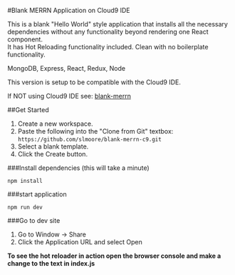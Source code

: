 #Blank MERRN Application on Cloud9 IDE

This is a blank "Hello World" style application that installs all the necessary dependencies without any functionality beyond rendering one React component.  
It has Hot Reloading functionality included.  Clean with no boilerplate functionality.

MongoDB, Express, React, Redux, Node

This version is setup to be compatible with the Cloud9 IDE.

If NOT using Cloud9 IDE see: [blank-merrn](https://github.com/slmoore/blank-merrn.git)

##Get Started
1. Create a new workspace.
2. Paste the following into the "Clone from Git" textbox: `https://github.com/slmoore/blank-merrn-c9.git`
3. Select a blank template.
4. Click the Create button.

###Install dependencies (this will take a minute)

`npm install` 

###start application

`npm run dev`

###Go to dev site
1. Go to Window -> Share
2. Click the Application URL and select Open

**To see the hot reloader in action open the browser console and make a change to the text in index.js**

